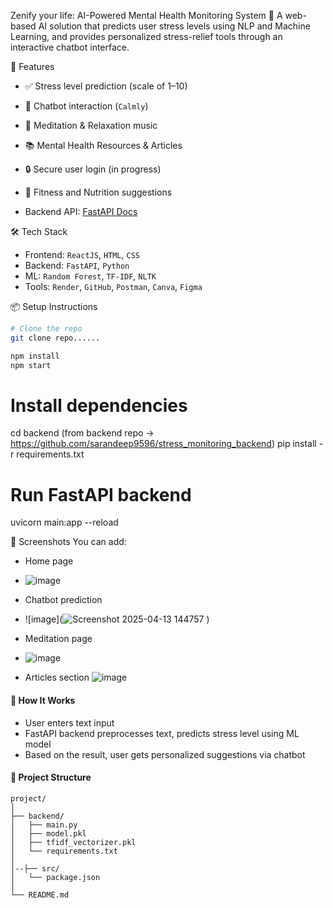 
Zenify your life: AI-Powered Mental Health Monitoring System 🌿
A web-based AI solution that predicts user stress levels using NLP and Machine Learning, and provides personalized stress-relief tools through an interactive chatbot interface.

 🌟 Features
- ✅ Stress level prediction (scale of 1–10)
- 🤖 Chatbot interaction (`Calmly`)
- 🧘 Meditation & Relaxation music
- 📚 Mental Health Resources & Articles
- 🔒 Secure user login (in progress)
- 💪 Fitness and Nutrition suggestions

 
- Backend API: [FastAPI Docs](https://stress-monitoring-backend.onrender.com/docs)

🛠️ Tech Stack
- Frontend: `ReactJS`, `HTML`, `CSS`
- Backend: `FastAPI`, `Python`
- ML: `Random Forest`, `TF-IDF`, `NLTK`
- Tools: `Render`, `GitHub`, `Postman`, `Canva`, `Figma`

 📦 Setup Instructions
```bash
# Clone the repo
git clone repo......

npm install
npm start
```
# Install dependencies
cd backend (from backend repo -> https://github.com/sarandeep9596/stress_monitoring_backend)
pip install -r requirements.txt

# Run FastAPI backend
uvicorn main:app --reload



 📸 Screenshots
You can add:
- Home page
- ![image](https://github.com/user-attachments/assets/16d4d9c3-04a4-49f8-aca4-d12577e9fce9)

- Chatbot prediction
- ![image](![Screenshot 2025-04-13 144757](https://github.com/user-attachments/assets/b71fb7e5-f8c8-4e46-8391-b838f81cc760)
)
- Meditation page
- ![image](https://github.com/user-attachments/assets/84bd48b0-b531-4df8-a028-c51ccc746e12)

- Articles section
![image](https://github.com/user-attachments/assets/2ec662c3-a21a-4a67-b48a-c9dadd4b16e8)

#### 🧠 How It Works
- User enters text input
- FastAPI backend preprocesses text, predicts stress level using ML model
- Based on the result, user gets personalized suggestions via chatbot

#### 📁 Project Structure
```
project/
│
├── backend/
│   ├── main.py
│   ├── model.pkl
│   ├── tfidf_vectorizer.pkl
│   └── requirements.txt
│
│--├── src/
│   └── package.json
│
└── README.md
```


